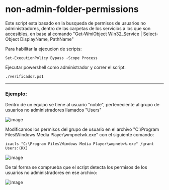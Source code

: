 # non-admin-folder-permissions

Este script esta basado en la busqueda de permisos de usuarios no administradores, dentro de las carpetas de los servicios a los que son accesibles, en base al comando "Get-WmiObject Win32_Service | Select-Object DisplayName, PathName"

Para habilitar la ejecucion de scripts:
```
Set-ExecutionPolicy Bypass -Scope Process
```

Ejecutar powershell como administrador y correr el script:
```
./verificador.ps1
```

- - -

<h3>Ejemplo:</h3>
Dentro de un equipo se tiene al usuario "noble", perteneciente al grupo de usuarios no administradores llamados "Users"


![image](https://github.com/ITSec-Chile/non-admin-folder-permissions/assets/43393014/14171fea-2783-42f7-8ac7-270dd29591e1)

Modificamos los permisos del grupo de usuario en el archivo "C:\Program Files\Windows Media Player\wmpnetwk.exe" con el siguiente comando:
```
icacls "C:\Program Files\Windows Media Player\wmpnetwk.exe" /grant Users:(RX)
```
![image](https://github.com/ITSec-Chile/non-admin-folder-permissions/assets/43393014/ad3128fd-9aaa-48bc-a92d-7af5682374b1)

De tal forma se comprueba que el script detecta los permisos de los usuarios no administradores en ese archivo:

![image](https://github.com/ITSec-Chile/non-admin-folder-permissions/assets/43393014/2d9a4a3f-5dfd-4267-b3d0-65a6f2d62cdc)
